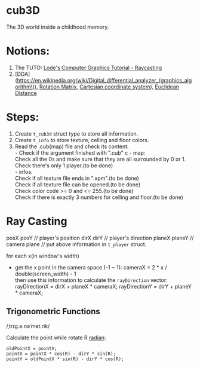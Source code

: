 # cub3D
The 3D world inside a childhood memory.

# Notions:
1. The TUTO: [Lode's Computer Graphics Tutorial - Raycasting](https://lodev.org/cgtutor/raycasting.html)  
2. [DDA](https://en.wikipedia.org/wiki/Digital_differential_analyzer_(graphics_algorithm\)), [Rotation Matrix](https://en.wikipedia.org/wiki/Rotation_matrixhttps://en.wikipedia.org/wiki/Rotation_matrix), [Cartesian coordinate system](https://en.wikipedia.org/wiki/Cartesian_coordinate_system)), [Euclidean Distance](https://en.wikipedia.org/wiki/Euclidean_distance)

# Steps:
1. Create `t_cub3d` struct type to store all information.  
2. Create `t_info` to store texture, celling and floor colors.
3. Read the .cub(map) file and check its content.  
		- Check if the argument finished with ".cub"  c
		- map:  
			Check all the 0s and make sure that they are all surrounded by 0 or 1.  
			Check there's only 1 player.(to be done)  
		- infos:  
			Check if all texture file ends in ".xpm".(to be done)  
			Check if all texture file can be opened.(to be done)  
			Check color code >= 0 and  <= 255.(to be done)  
			Check if there is exactly 3 numbers for celling and floor.(to be done)  

# Ray Casting
posX posY		// player's position
dirX dirY		// player's direction
planeX planeY	// camera plane
// put above information in `t_player` struct.

for each x(in window's width)
- get the x point in the camera space (-1 ~ 1): cameraX = 2 * x / double(screen_width) - 1  
then use this information to calculate the `rayDirection` vector: rayDirectionX = dirX + planeX * cameraX; rayDirectionY = dirY + planeY * cameraX;


## Trigonometric Functions
/ˌtrɪɡ.ə.nəˈmet.rik/

Calculate the point while rotate R [radian](https://en.wikipedia.org/wiki/Radian):
```
oldPointX = pointX;
pointX = pointX * cos(R) - dirY * sin(R);
pointY = oldPointX * sin(R) - dirY * cos(R);
```


